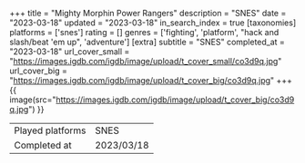 +++
title = "Mighty Morphin Power Rangers"
description = "SNES"
date = "2023-03-18"
updated = "2023-03-18"
in_search_index = true
[taxonomies]
platforms = ['snes']
rating = []
genres = ['fighting', 'platform', "hack and slash/beat 'em up", 'adventure']
[extra]
subtitle = "SNES"
completed_at = "2023-03-18"
url_cover_small = "https://images.igdb.com/igdb/image/upload/t_cover_small/co3d9q.jpg"
url_cover_big = "https://images.igdb.com/igdb/image/upload/t_cover_big/co3d9q.jpg"
+++
{{ image(src="https://images.igdb.com/igdb/image/upload/t_cover_big/co3d9q.jpg") }}

|              |            |
| ------------ | ---------- |
| Played platforms    | SNES |
| Completed at | 2023/03/18 |

